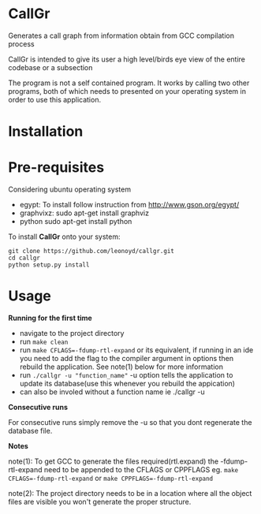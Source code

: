 # CallGr

Generates a call graph from information obtain from GCC compilation process

CallGr is intended to give its user a high level/birds eye view of the entire codebase or a subsection

The program is not a self contained program. It works by calling two other programs, both of which needs to presented on your 
operating system in order to use this application.

# Installation

# Pre-requisites
Considering ubuntu operating system

* egypt: To install follow instruction from http://www.gson.org/egypt/ 
* graphvixz: sudo apt-get install graphviz
* python sudo apt-get install python

To install __CallGr__ onto your system:

```
git clone https://github.com/leonoyd/callgr.git
cd callgr
python setup.py install
```

# Usage

__Running for the first time__

* navigate to the project directory
* run `make clean`
* run `make CFLAGS=-fdump-rtl-expand` or its equivalent, if running in an ide you need to 
  add the flag to the compiler argument in options then rebuild the application. See note(1) below for more information
* run `./callgr -u "function_name"`
  -u option tells the application to update its database(use this whenever you rebuild the appication)
* can also be involed without a function name ie ./callgr -u

__Consecutive runs__

For consecutive runs simply remove the -u so that you dont regenerate the database file.

__Notes__

note(1): To get GCC to generate the files required(rtl.expand) the -fdump-rtl-expand need to be appended to the CFLAGS or CPPFLAGS
eg. `make CFLAGS=-fdump-rtl-expand` or `make CPPFLAGS=-fdump-rtl-expand`

note(2): The project directory needs to be in a location where all the object files are visible you won't 
generate the proper structure.



